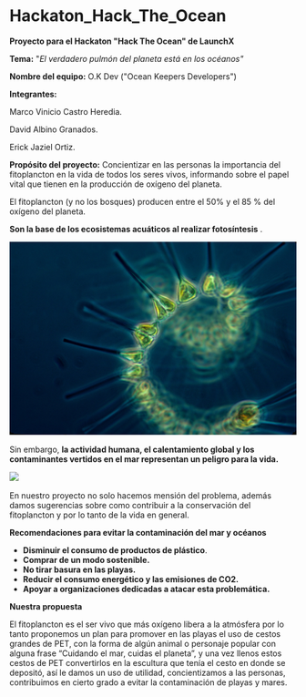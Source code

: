 # Hackaton_Hack_The_Ocean

**Proyecto para el Hackaton "Hack The Ocean" de LaunchX**

**Tema:** "*El verdadero pulmón del planeta está en los océanos"*

**Nombre del equipo:** O.K Dev ("Ocean Keepers Developers")


**Integrantes:** 

Marco Vinicio Castro Heredia.

David Albino Granados.

Erick Jaziel Ortiz.


**Propósito del proyecto:** Concientizar en las personas la importancia del fitoplancton en la vida de todos los seres vivos, informando sobre el papel vital que tienen en la producción de oxígeno del planeta.

El fitoplancton (y no los bosques) producen entre el 50% y el 85 % del oxígeno del planeta. 

**Son la base de los ecosistemas acuáticos al realizar fotosíntesis** .

![](image/README/1652573806346.png)

 Sin embargo, **la actividad humana, el calentamiento global y los contaminantes vertidos en el mar representan un peligro para la vida.**

![](image/README/1652574713702.png)

En nuestro proyecto no solo hacemos mensión del problema, además damos sugerencias sobre como contribuir a la conservación del fitoplancton y por lo tanto de la vida en general.

**Recomendaciones para evitar la contaminación del mar y océanos**

* **Disminuir el consumo de productos de plástico**.
* **Comprar de un modo sostenible.**
* **No tirar basura en las playas.**
* **Reducir el consumo energético y las emisiones de CO2.**
* **Apoyar a organizaciones dedicadas a atacar esta problemática.**


**Nuestra propuesta**

El fitoplancton es el ser vivo que más oxígeno libera a la atmósfera por lo tanto proponemos un plan para promover en las playas el uso de cestos grandes de PET, con la forma de algún animal o personaje popular con alguna frase “Cuidando el mar, cuidas el planeta”, y una vez llenos estos cestos de PET convertirlos en la escultura que tenía el cesto en donde se depositó, así le damos un uso de utilidad, concientizamos a las personas, contribuimos en cierto grado a evitar la contaminación de playas y mares.
